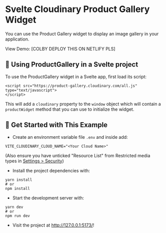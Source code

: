 # Svelte Cloudinary Product Gallery Widget

You can use the Product Gallery widget to display an image gallery in your
application.

View Demo: [COLBY DEPLOY THIS ON NETLIFY PLS]

## 🧰 Using ProductGallery in a Svelte project

To use the ProductGallery widget in a Svelte app, first load its script:

```
<script src="https://product-gallery.cloudinary.com/all.js" type="text/javascript">
</script>
```

This will add a `cloudinary` property to the `window` object which will contain
a `productWidget` method that you can use to initialize the widget.

## 🚀 Get Started with This Example

- Create an environment variable file `.env` and inside add:

```
VITE_CLOUDINARY_CLOUD_NAME="<Your Cloud Name>"
```

(Also ensure you have unticked "Resource List" from Restricted media types in [Settings > Security](https://console.cloudinary.com/settings/security))

- Install the project dependencies with:

```
yarn install
# or
npm install
```

- Start the development server with:

```
yarn dev
# or
npm run dev
```

- Visit the project at <http://127.0.0.1:5173/>!
